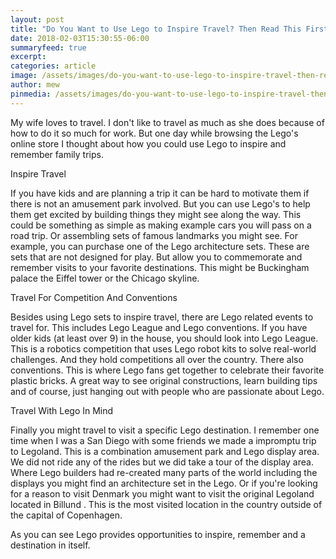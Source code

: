 ```yaml
---
layout: post
title: "Do You Want to Use Lego to Inspire Travel? Then Read This First"
date: 2018-02-03T15:30:55-06:00
summaryfeed: true
excerpt:  
categories: article
image: /assets/images/do-you-want-to-use-lego-to-inspire-travel-then-read-this-first.jpg
author: mew
pinmedia: /assets/images/do-you-want-to-use-lego-to-inspire-travel-then-read-this-first-pinterest.jpg
---
```

My wife loves to travel. I don't like to travel as much as she does because of how to do it so much for work. But one day while browsing the Lego's online store I thought about how you could use Lego to inspire and remember family trips.

Inspire Travel

If you have kids and are planning a trip it can be hard to motivate them if there is not an amusement park involved. But you can use Lego's to help them get excited by building things they might see along the way. This could be something as simple as making example cars you will pass on a road trip. Or assembling sets of famous landmarks you might see. For example, you can purchase one of the Lego architecture sets. These are sets that are not designed for play. But allow you to commemorate and remember visits to your favorite destinations. This might be Buckingham palace the Eiffel tower or the Chicago skyline.

Travel For Competition And Conventions

Besides using Lego sets to inspire travel, there are Lego related events to travel for. This includes Lego League and Lego conventions. If you have older kids (at least over 9) in the house, you should look into Lego League. This is a robotics competition that uses Lego robot kits to solve real-world challenges. And they hold competitions all over the country. There also conventions. This is where Lego fans get together to celebrate their favorite plastic bricks. A great way to see original constructions, learn building tips and of course, just hanging out with people who are passionate about Lego. 

Travel With Lego In Mind

Finally you might travel to visit a specific Lego destination. I remember one time when I was a San Diego with some friends we made a impromptu trip to Legoland. This is a combination amusement park and Lego display area. We did not ride any of the rides but we did take a tour of the display area. Where Lego builders had re-created many parts of the world including the displays you might find an architecture set in the Lego. Or if you're looking for a reason to visit Denmark you might want to visit the original Legoland located in Billund . This is the most visited location in the country outside of the capital of Copenhagen.

As you can see Lego provides opportunities to inspire, remember and a destination in itself.
